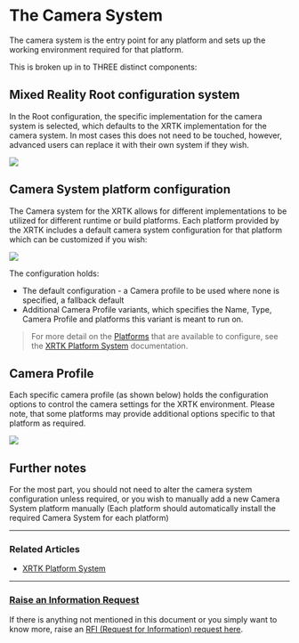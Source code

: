 # The Camera System

The camera system is the entry point for any platform and sets up the working environment required for that platform.

This is broken up in to THREE distinct components:

## Mixed Reality Root configuration system

In the Root configuration, the specific implementation for the camera system is selected, which defaults to the XRTK implementation for the camera system.  In most cases this does not need to be touched, however, advanced users can replace it with their own system if they wish.

![](../images/Configuation/CameraSystem/CameraSystemProfile.png)

## Camera System platform configuration

The Camera system for the XRTK allows for different implementations to be utilized for different runtime or build platforms. Each platform provided by the XRTK includes a default camera system configuration for that platform which can be customized if you wish:

![](../images/Configuation/CameraSystem/CameraSystemSettings.png)

The configuration holds:

* The default configuration - a Camera profile to be used where none is specified, a fallback default
* Additional Camera Profile variants, which specifies the Name, Type, Camera Profile and platforms this variant is meant to run on.

> For more detail on the [Platforms](08-platform-system.md) that are available to configure, see the [XRTK Platform System](08-platform-system.md) documentation.

## Camera Profile

Each specific camera profile (as shown below) holds the configuration options to control the camera settings for the XRTK environment.  Please note, that some platforms may provide additional options specific to that platform as required.

![](../images/Configuation/CameraSystem/CameraSystemOptions.png)


## Further notes

For the most part, you should not need to alter the camera system configuration unless required, or you wish to manually add a new Camera System platform manually (Each platform should automatically install the required Camera System for each platform)

---

### Related Articles

* [XRTK Platform System](08-platform-system.md)

---

### [**Raise an Information Request**](https://github.com/XRTK/XRTK-Core/issues/new?assignees=&labels=question&template=request_for_information.md&title=)

If there is anything not mentioned in this document or you simply want to know more, raise an [RFI (Request for Information) request here](https://github.com/XRTK/XRTK-Core/issues/new?assignees=&labels=question&template=request_for_information.md&title=).
